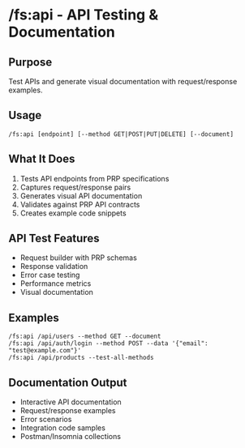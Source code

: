 # /fs:api - API Testing & Documentation

## Purpose
Test APIs and generate visual documentation with request/response examples.

## Usage
```
/fs:api [endpoint] [--method GET|POST|PUT|DELETE] [--document]
```

## What It Does
1. Tests API endpoints from PRP specifications
2. Captures request/response pairs
3. Generates visual API documentation
4. Validates against PRP API contracts
5. Creates example code snippets

## API Test Features
- Request builder with PRP schemas
- Response validation
- Error case testing
- Performance metrics
- Visual documentation

## Examples
```
/fs:api /api/users --method GET --document
/fs:api /api/auth/login --method POST --data '{"email": "test@example.com"}'
/fs:api /api/products --test-all-methods
```

## Documentation Output
- Interactive API documentation
- Request/response examples
- Error scenarios
- Integration code samples
- Postman/Insomnia collections